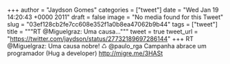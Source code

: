 
+++
author = "Jaydson Gomes"
categories = ["tweet"]
date = "Wed Jan 19 14:20:43 +0000 2011"
draft = false
image = "No media found for this Tweet"
slug = "03ef128cb2fe7cc608e352f1a0b8ea47062b9b44"
tags = ["tweet"]
title = """RT @Miguelgraz: Uma causa..."""
tweet = true
tweet_url = "https://twitter.com/jaydson/status/27732189697286144"
+++
RT @Miguelgraz: Uma causa nobre! ♺ @paulo_rga Campanha abrace um programador (Hug a developer) http://migre.me/3HASt
